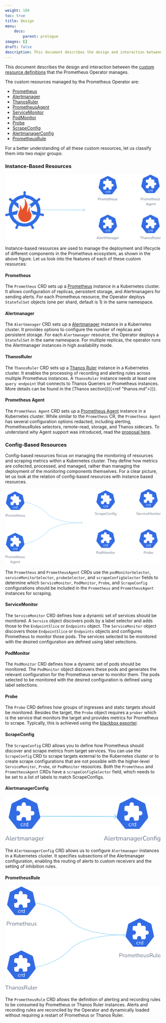 ```yaml
---
weight: 104
toc: true
title: Design
menu:
    docs:
        parent: prologue
images: []
draft: false
description: This document describes the design and interaction between the custom resource definitions that the Prometheus Operator manages.
---
```


This document describes the design and interaction between the [custom resource definitions](https://kubernetes.io/docs/tasks/extend-kubernetes/custom-resources/) that the Prometheus Operator manages.

The custom resources managed by the Prometheus Operator are:

* [Prometheus](#prometheus)
* [Alertmanager](#alertmanager)
* [ThanosRuler](#thanosruler)
* [PrometheusAgent](#prometheus-agent)
* [ServiceMonitor](#servicemonitor)
* [PodMonitor](#podmonitor)
* [Probe](#probe)
* [ScrapeConfig](#scrapeconfig)
* [AlertmanagerConfig](#alertmanagerconfig)
* [PrometheusRule](#prometheusrule)

For a better understanding of all these custom resources, let us classify them into two major groups:

### Instance-Based Resources

![Instances based resources](../img/instance-based-resources.png)

Instance-based resources are used to manage the deployment and lifecycle of different components in the Prometheus ecosystem, as shown in the above figure. Let us look into the features of each of these custom resources:

#### Prometheus

The `Prometheus` CRD sets up a [Prometheus](https://prometheus.io/docs/prometheus) instance in a Kubernetes cluster. It allows configuration of replicas, persistent storage, and Alertmanagers for sending alerts. For each Prometheus resource, the Operator deploys `StatefulSet` objects (one per shard, default is 1) in the same namespace.

#### Alertmanager

The `Alertmanager` CRD sets up a [Alertmanager](https://prometheus.io/docs/alerting) instance in a Kubernetes cluster. It provides options to configure the number of replicas and persistent storage. For each `Alertmanager` resource, the Operator deploys a `StatefulSet` in the same namespace. For multiple replicas, the operator runs the Alertmanager instances in high availability mode.

#### ThanosRuler

The `ThanosRuler` CRD sets up a [Thanos Ruler](https://github.com/thanos-io/thanos/blob/main/docs/components/rule.md) instance in a Kubernetes cluster. It enables the processing of recording and alerting rules across multiple Prometheus instances. A `ThanosRuler` instance needs at least one `query endpoint` that connects to Thanos Queriers or Prometheus instances. More details can be found in the [Thanos section]({{<ref "thanos.md">}}).

#### Prometheus Agent

The `Prometheus Agent` CRD sets up a [Prometheus Agent](https://prometheus.io/blog/2021/11/16/agent/) instance in a Kubernetes cluster. While similar to the `Prometheus` CR, the `Prometheus Agent` has several configuration options redacted, including alerting, PrometheusRules selectors, remote-read, storage, and Thanos sidecars. To understand why Agent support was introduced, read the [proposal here](https://github.com/prometheus-operator/prometheus-operator/blob/main/Documentation/proposals/202201-prometheus-agent.md).

### Config-Based Resources

Config-based resources focus on managing the monitoring of resources and scraping metrics within a Kubernetes cluster. They define how metrics are collected, processed, and managed, rather than managing the deployment of the monitoring components themselves. For a clear picture, let us look at the relation of config-based resources with instance based resources.

![Config based resources](../img/config-based-resources.png)

The `Prometheus` and `PrometheusAgent` CRDs use the `podMonitorSelector`, `serviceMonitorSelector`, `probeSelector`, and `scrapeConfigSelector` fields to determine which `ServiceMonitor`, `PodMonitor`, `Probe`, and `ScrapeConfig` configurations should be included in the `Prometheus` and `PrometheusAgent` instances for scraping.

#### ServiceMonitor

The `ServiceMonitor` CRD defines how a dynamic set of services should be monitored. A `Service` object discovers pods by a label selector and adds those to the `EndpointSlice` or `Endpoints` object. The `ServiceMonitor` object discovers those `EndpointSlice` or `Endpoints` objects and configures Prometheus to monitor those pods. The services selected to be monitored with the desired configuration are defined using label selections.

#### PodMonitor

The `PodMonitor` CRD defines how a dynamic set of pods should be monitored. The `PodMonitor` object discovers these pods and generates the relevant configuration for the Prometheus server to monitor them. The pods selected to be monitored with the desired configuration is defined using label selections.

#### Probe

The `Probe` CRD defines how groups of ingresses and static targets should be monitored. Besides the target, the `Probe` object requires a `prober` which is the service that monitors the target and provides metrics for Prometheus to scrape. Typically, this is achieved using the [blackbox exporter](https://github.com/prometheus/blackbox_exporter).

#### ScrapeConfig

The `ScrapeConfig` CRD allows you to define how Prometheus should discover and scrape metrics from target services. You can use the `ScrapeConfig` CRD to scrape targets external to the Kubernetes cluster or to create scrape configurations that are not possible with the higher-level `ServiceMonitor`, `Probe`, or `PodMonitor` resources. Both the `Prometheus` and `PrometheusAgent` CRDs have a `scrapeConfigSelector` field, which needs to be set to a list of labels to match ScrapeConfigs.

#### AlertmanagerConfig

![AlertmanagerConfig](../img/alertmanager-config.png)

The `AlertmanagerConfig` CRD allows us to configure `Alertmanager` instances in a Kubernetes cluster. It specifies subsections of the Alertmanager configuration, enabling the routing of alerts to custom receivers and the setting of inhibition rules.

#### PrometheusRule

![Prometheus Rule](../img/prometheus-rule.png)

The `PrometheusRule` CRD allows the definition of alerting and recording rules to be consumed by Prometheus or Thanos Ruler instances. Alerts and recording rules are reconciled by the Operator and dynamically loaded without requiring a restart of Prometheus or Thanos Ruler.
